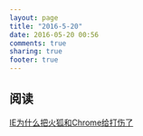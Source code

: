 ```yaml
---
layout: page
title: "2016-5-20"
date: 2016-05-20 00:56
comments: true
sharing: true
footer: true
---
```


## 阅读

[IE为什么把火狐和Chrome给打伤了](http://mp.weixin.qq.com/s?__biz=MzAxOTc0NzExNg==&mid=417017336&idx=1&sn=b3b5691b136457fe1c0a27d4b6548a54&scene=21#wechat_redirect)
